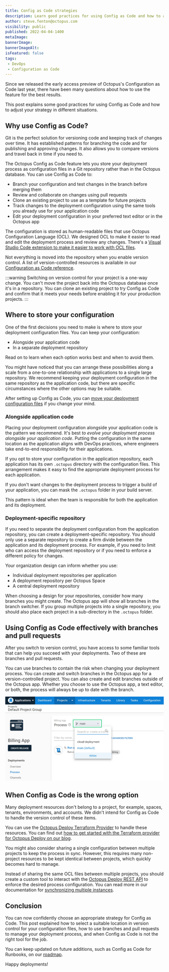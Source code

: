 ```yaml
---
title: Config as Code strategies
description: Learn good practices for using Config as Code and how to adjust your strategy in different situations.
author: steve.fenton@octopus.com
visibility: public
published: 2022-04-04-1400
metaImage: 
bannerImage: 
bannerImageAlt: 
isFeatured: false
tags:
 - DevOps
 - Configuration as Code 
---
```


Since we released the early access preview of Octopus's Configuration as Code last year, there have been many questions about how to use the feature for the best results. 

This post explains some good practices for using Config as Code and how to adjust your strategy in different situations.

## Why use Config as Code?

Git is the perfect solution for versioning code and keeping track of changes over time. It has established patterns for branching the code and for publishing and approving changes. It also allows you to compare versions and travel back in time if you need to.

The Octopus Config as Code feature lets you store your deployment process as configuration files in a Git repository rather than in the Octopus database. You can use Config as Code to:

- Branch your configuration and test changes in the branch before merging them
- Review and collaborate on changes using pull requests
- Clone an existing project to use as a template for future projects
- Track changes to the deployment configuration using the same tools you already use for your application code
- Edit your deployment configuration in your preferred text editor or in the Octopus app

The configuration is stored as human-readable files that use Octopus Configuration Language (OCL). We designed OCL to make it easier to read and edit the deployment process and review any changes. There's a [Visual Studio Code extension to make it easier to work with OCL files](https://marketplace.visualstudio.com/items?itemName=octopusdeploy.vscode-octopusdeploy).

Not everything is moved into the repository when you enable version control. A list of version-controlled resources is available in our [Configuration as Code reference](https://octopus.com/docs/projects/version-control/config-as-code-reference).

:::warning
Switching on version control for your project is a one-way change. You can't move the project back into the Octopus database once it's in a repository. You can clone an existing project to try Config as Code and confirm that it meets your needs before enabling it for your production projects.
:::

## Where to store your configuration

One of the first decisions you need to make is where to store your deployment configuration files. You can keep your configuration:

- Alongside your application code
- In a separate deployment repository

Read on to learn when each option works best and when to avoid them. 

You might have noticed that you can arrange these possibilities along a scale from a one-to-one relationship with applications to a single large repository. We recommend keeping your deployment configuration in the same repository as the application code, but there are specific circumstances where the other options may be suitable.

After setting up Config as Code, you can [move your deployment configuration files](https://octopus.com/docs/projects/version-control/moving-version-control) if you change your mind.

### Alongside application code

Placing your deployment configuration alongside your application code is the pattern we recommend. It's best  _to evolve your deployment process alongside your application code_. Putting the configuration in the same location as the application aligns with DevOps practices, where engineers take end-to-end responsibility for their applications.

If you opt to store your configuration in the application repository, each application has its own `.octopus` directory with the configuration files. This arrangement makes it easy to find the appropriate deployment process for each application.

If you don't want changes to the deployment process to trigger a build of your application, you can mask the `.octopus` folder in your build server.

This pattern is ideal when the team is responsible for both the application and its deployment.

### Deployment-specific repository

If you need to separate the deployment configuration from the application repository, you can create a deployment-specific repository. You should only use a separate repository to create a firm divide between the application and its deployment process. For example, if you need to limit who can access the deployment repository or if you need to enforce a different policy for changes.

Your organization design can inform whether you use:

- Individual deployment repositories per application
- A deployment repository per Octopus Space
- A central deployment repository

When choosing a design for your repositories, consider how many branches you might create. The Octopus app will show all branches in the branch switcher. If you group multiple projects into a single repository, you should also place each project in a sub-directory in the `.octopus` folder.

## Using Config as Code effectively with branches and pull requests

After you switch to version control, you have access to some familiar tools that can help you succeed with your deployments. Two of these are branches and pull requests.

You can use branches to contain the risk when changing your deployment process. You can create and switch branches in the Octopus app for a version-controlled project. You can also create and edit branches outside of the Octopus app. Whether you choose to use the Octopus app, a text editor, or both, the process will always be up to date with the branch.

![The branch switcher in Octopus Deploy](branch-switcher.jpg)

## When Config as Code is the wrong option

Many deployment resources don't belong to a project, for example, spaces, tenants, environments, and accounts. We didn't intend for Config as Code to handle the version control of these items.

You can use the [Octopus Deploy Terraform Provider](https://registry.terraform.io/providers/OctopusDeployLabs/octopusdeploy/latest/docs) to handle these resources. You can find out [how to get started with the Terraform provider for Octopus Deploy on our blog](https://octopus.com/blog/octopusdeploy-terraform-provider).

You might also consider sharing a single configuration between multiple projects to keep the process in sync. However, this requires many non-project resources to be kept identical between projects, which quickly becomes hard to manage.

Instead of sharing the same OCL files between multiple projects, you should create a custom tool to interact with the [Octopus Deploy REST API](https://octopus.com/docs/octopus-rest-api) to enforce the desired process configuration. You can read more in our documentation for [synchronizing multiple instances](https://octopus.com/docs/administration/sync-instances).

## Conclusion

You can now confidently choose an appropriate strategy for Config as Code. This post explained how to select a suitable location in version control for your configuration files, how to use branches and pull requests to manage your deployment process, and when Config as Code is not the right tool for the job.

You can keep updated on future additions, such as Config as Code for Runbooks, on our [roadmap](https://octopus.com/company/roadmap).

Happy deployments!